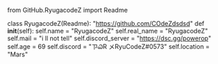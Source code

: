 from GitHub.RyugacodeZ import Readme

class RyugacodeZ(Readme):
    "https://github.com/COdeZdsdsd"
    def __init__(self):
      self.name = "RyugacodeZ"
      self.real_name = "RyugacodeZ"
      self.mail = "i ll not tell"
      self.discord_server = "https://dsc.gg/powerop"
      self.age = 69
      self.discord = "ㄗᏇR メRyuCodeZ#0573"
      self.location = "Mars"
